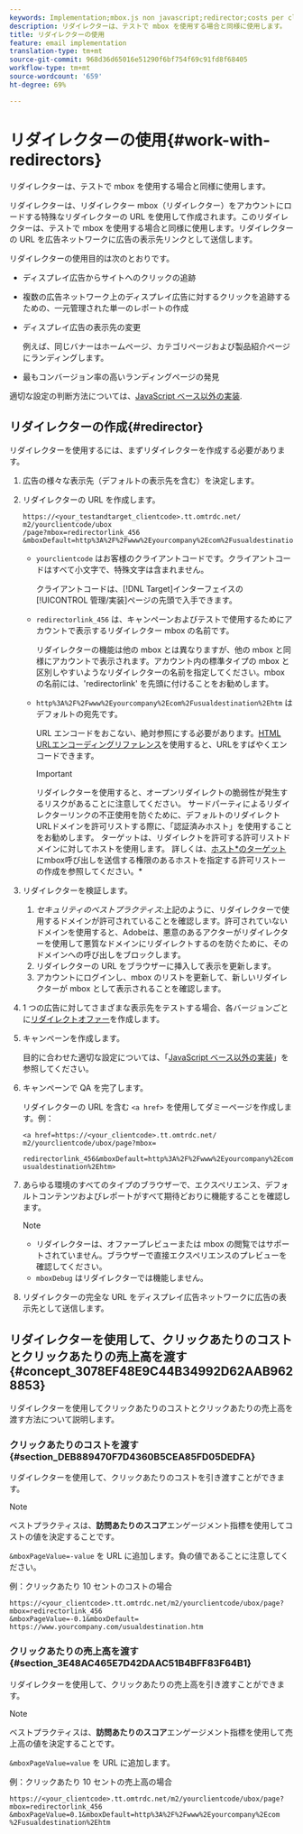 ```yaml
---
keywords: Implementation;mbox.js non javascript;redirector;costs per click;revenue per click
description: リダイレクターは、テストで mbox を使用する場合と同様に使用します。
title: リダイレクターの使用
feature: email implementation
translation-type: tm+mt
source-git-commit: 968d36d65016e51290f6bf754f69c91fd8f68405
workflow-type: tm+mt
source-wordcount: '659'
ht-degree: 69%

---
```



# リダイレクターの使用{#work-with-redirectors}

リダイレクターは、テストで mbox を使用する場合と同様に使用します。

リダイレクターは、リダイレクター mbox（リダイレクター）をアカウントにロードする特殊なリダイレクターの URL を使用して作成されます。このリダイレクターは、テストで mbox を使用する場合と同様に使用します。リダイレクターの URL を広告ネットワークに広告の表示先リンクとして送信します。

リダイレクターの使用目的は次のとおりです。

* ディスプレイ広告からサイトへのクリックの追跡
* 複数の広告ネットワーク上のディスプレイ広告に対するクリックを追跡するための、一元管理された単一のレポートの作成
* ディスプレイ広告の表示先の変更

   例えば、同じバナーはホームページ、カテゴリページおよび製品紹介ページにランディングします。

* 最もコンバージョン率の高いランディングページの発見

適切な設定の判断方法については、[JavaScript ベース以外の実装](/help/c-implementing-target/c-non-javascript-based-implementation/non-javascript-based-implementation.md#concept_4799C58B081A43F6B3B8CC25A8D5D7C4).

## リダイレクターの作成{#redirector}

リダイレクターを使用するには、まずリダイレクターを作成する必要があります。

1. 広告の様々な表示先（デフォルトの表示先を含む）を決定します。
1. リダイレクターの URL を作成します。

   ```
   https://<your_testandtarget_clientcode>.tt.omtrdc.net/​m2/yourclientcode/ubox
   /​page?mbox=redirectorlink_456
   &mboxDefault=http%3A%2F%2Fwww%2Eyourcompany%2Ecom%2Fusualdestination%2Ehtm
   ```

   * `yourclientcode` はお客様のクライアントコードです。クライアントコードはすべて小文字で、特殊文字は含まれません。

      クライアントコードは、[!DNL Target]インターフェイスの[!UICONTROL 管理/実装]ページの先頭で入手できます。

   * `redirectorlink_456` は、キャンペーンおよびテストで使用するためにアカウントで表示するリダイレクター mbox の名前です。

      リダイレクターの機能は他の mbox とは異なりますが、他の mbox と同様にアカウントで表示されます。アカウント内の標準タイプの mbox と区別しやすいようなリダイレクターの名前を指定してください。mbox の名前には、&#39;redirectorlink&#39; を先頭に付けることをお勧めします。

   * `http%3A%2F%2Fwww%2Eyourcompany%2Ecom%2Fusualdestination%2Ehtm` はデフォルトの宛先です。

      URL エンコードをおこない、絶対参照にする必要があります。[HTML URLエンコーディングリファレンス](https://www.w3schools.com/tags/ref_urlencode.asp)を使用すると、URLをすばやくエンコードできます。

      >[!IMPORTANT]
      >
      >リダイレクターを使用すると、オープンリダイレクトの脆弱性が発生するリスクがあることに注意してください。 サードパーティによるリダイレクターリンクの不正使用を防ぐために、デフォルトのリダイレクトURLドメインを許可リストする際に、「認証済みホスト」を使用することをお勧めします。 ターゲットは、リダイレクトを許可する許可リストドメインに対してホストを使用します。 詳しくは、[ホスト&#x200B;*のターゲット](/help/administrating-target/hosts.md#allowlist)にmbox呼び出しを送信する権限のあるホストを指定する許可リストーの作成を参照してください。*

1. リダイレクターを検証します。
   1. *セキュリティのベストプラクティス*:上記のように、リダイレクターで使用するドメインが許可されていることを確認します。許可されていないドメインを使用すると、Adobeは、悪意のあるアクターがリダイレクターを使用して悪質なドメインにリダイレクトするのを防ぐために、そのドメインへの呼び出しをブロックします。
   1. リダイレクターの URL をブラウザーに挿入して表示を更新します。
   1. アカウントにログインし、mbox のリストを更新して、新しいリダイレクターが mbox として表示されることを確認します。
1. 1 つの広告に対してさまざまな表示先をテストする場合、各バージョンごとに[リダイレクトオファー](/help/c-experiences/c-visual-experience-composer/redirect-offer.md#task_9578678D42784F5EB9638F8AC8C911FA)を作成します。
1. キャンペーンを作成します。

   目的に合わせた適切な設定については、「[JavaScript ベース以外の実装](/help/c-implementing-target/c-non-javascript-based-implementation/non-javascript-based-implementation.md#concept_4799C58B081A43F6B3B8CC25A8D5D7C4)」を参照してください。
1. キャンペーンで QA を完了します。

   リダイレクターの URL を含む `<a href>` を使用してダミーページを作成します。例：

   ```
   <a href=https://<your_clientcode>.tt.omtrdc.net/​m2/yourclientcode/ubox/​page?mbox=
   
   redirectorlink_456&mboxDefault=http%3A%2F%2Fwww%2Eyourcompany%2Ecom%2F​usualdestination%2Ehtm>
   ```

1. あらゆる環境のすべてのタイプのブラウザーで、エクスペリエンス、デフォルトコンテンツおよびレポートがすべて期待どおりに機能することを確認します。

   >[!NOTE]
   >
   >* リダイレクターは、オファープレビューまたは mbox の閲覧ではサポートされていません。ブラウザーで直接エクスペリエンスのプレビューを確認してください。
   >* `mboxDebug` はリダイレクターでは機能しません。


1. リダイレクターの完全な URL をディスプレイ広告ネットワークに広告の表示先として送信します。

## リダイレクターを使用して、クリックあたりのコストとクリックあたりの売上高を渡す{#concept_3078EF48E9C44B34992D62AAB9628853}

リダイレクターを使用してクリックあたりのコストとクリックあたりの売上高を渡す方法について説明します。

### クリックあたりのコストを渡す {#section_DEB889470F7D4360B5CEA85FD05DEDFA}

リダイレクターを使用して、クリックあたりのコストを引き渡すことができます。

>[!NOTE]
>
>ベストプラクティスは、**訪問あたりのスコア**&#x200B;エンゲージメント指標を使用してコストの値を決定することです。

`&mboxPageValue=-value` を URL に追加します。負の値であることに注意してください。

例：クリックあたり 10 セントのコストの場合

```
https://<your_clientcode>.tt.omtrdc.net/​m2/yourclientcode/ubox/​page?mbox=redirectorlink_456
&mboxPageValue=-0.1&mboxDefault=​https://www.yourcompany.com/usualdestination.htm
```

### クリックあたりの売上高を渡す {#section_3E48AC465E7D42DAAC51B4BFF83F64B1}

リダイレクターを使用して、クリックあたりの売上高を引き渡すことができます。

>[!NOTE]
>
>ベストプラクティスは、**訪問あたりのスコア**&#x200B;エンゲージメント指標を使用して売上高の値を決定することです。

`&mboxPageValue=value` を URL に追加します。

例：クリックあたり 10 セントの売上高の場合

```
https://<​your_clientcode>​​​​.tt​​.omtrdc​.net/​​m2/​yourclientcode/​ubox/​​​page?mbox=redirectorlink_456
&mboxPageValue=0.1​&mbox​Default=​​http%3A%2F%2Fwww%2E​yourcompany%2Ecom​%2Fusualdestination%2Ehtm
```
